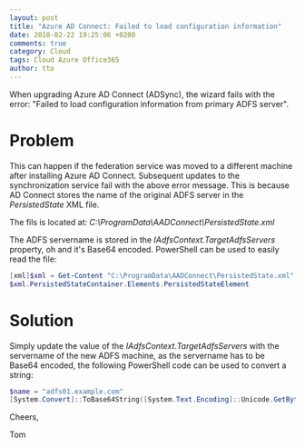 ```yaml
---
layout: post
title: "Azure AD Connect: Failed to load configuration information"
date: 2018-02-22 19:25:06 +0200
comments: true
category: Cloud
tags: Cloud Azure Office365
author: tto
---
```


When upgrading Azure AD Connect (ADSync), the wizard fails with the error: "Failed to load configuration information from primary ADFS server".

<!-- more -->

# Problem 

This can happen if the federation service was moved to a different machine after installing Azure AD Connect. Subsequent updates to the synchronization service fail with the above error message. This is because AD Connect stores the name of the original ADFS server in the _PersistedState_ XML file.

The fils is located at: _C:\ProgramData\AADConnect\PersistedState.xml_ 

The ADFS servername is stored in the _IAdfsContext.TargetAdfsServers_ property, oh and it's Base64 encoded. PowerShell can be used to easily read the file:

```powershell
[xml]$xml = Get-Content "C:\ProgramData\AADConnect\PersistedState.xml"
$xml.PersistedStateContainer.Elements.PersistedStateElement
```

# Solution

Simply update the value of the _IAdfsContext.TargetAdfsServers_ with the servername of the new ADFS machine, as the servername has to be Base64 encoded, the following PowerShell code can be used to convert a string:

```powershell
$name = "adfs01.example.com"
[System.Convert]::ToBase64String([System.Text.Encoding]::Unicode.GetBytes($name))
```

Cheers,

Tom